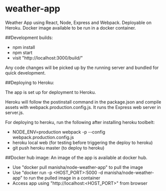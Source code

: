 # weather-app
Weather App using React, Node, Express and Webpack. Deployable on Heroku. Docker image available to be run in a docker container.

##Development builds:
- npm install
- npm start
- visit "http://localhost:3000/build/"

Any code changes will be picked up by the running server and bundled for quick development.

##Deploying to Heroku:

The app is set up for deployment to Heroku.

Heroku will follow the postinstall command in the package.json and compile assets with webpack.production.config.js. 
It runs the Express web server in server.js.

For deploying to heroku, run the following after installing heroku toolbelt:
- NODE_ENV=production webpack -p --config webpack.production.config.js
- heroku local web (for testing before triggering the deploy to heroku)
- git push heroku master (to deploy to heroku)

##Docker hub image:
An image of the app is available at docker hub.
- Use "docker pull manisha/node-weather-app" to pull the image
- Use "docker run -p \<HOST_PORT\>:5000 -d manisha/node-weather-app" to run the pulled image in a container
- Access app using "http://localhost:\<HOST_PORT\>" from browser
